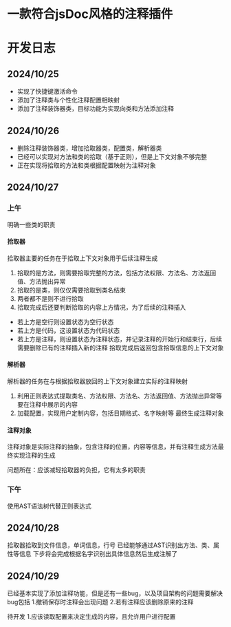 # 一款符合jsDoc风格的注释插件
# 开发日志
## 2024/10/25
- 实现了快捷键激活命令
- 添加了注释类与个性化注释配置相映射
- 添加了注释装饰器类，目标功能为实现向类和方法添加注释

## 2024/10/26

- 删除注释装饰器类，增加拾取器类，配置类，解析器类
- 已经可以实现对方法和类的拾取（基于正则），但是上下文对象不够完整
- 正在实现将拾取的方法和类根据配置映射为注释对象

## 2024/10/27

### 上午

明确一些类的职责

#### 拾取器
拾取器主要的任务在于拾取上下文对象用于后续注释生成
1. 拾取的是方法，则需要拾取完整的方法，包括方法权限、方法名、方法返回值、方法抛出异常
2. 拾取的是类，则仅仅需要拾取到类名结束
3. 两者都不是则不进行拾取
4. 拾取完成后还要判断拾取的内容上方情况，为了后续的注释插入
  - 若上方是空行则设置状态为空行状态
  - 若上方是代码，这设置状态为代码状态
  - 若上方是注释，则设置状态为注释状态，并记录注释的开始行和结束行，后续需要删除已有的注释插入新的注释
拾取完成后返回包含拾取信息的上下文对象

#### 解析器
解析器的任务在与根据拾取器放回的上下文对象建立实际的注释映射
1. 利用正则表达式提取类名、方法权限、方法名、方法返回值、方法抛出异常等要在注释中展示的内容
2. 加载配置，实现用户定制内容，包括日期格式、名字映射等
最终生成注释对象

#### 注释对象
注释对象是实际注释的抽象，包含注释的位置，内容等信息，并有注释生成方法最终实现注释的生成

问题所在：应该减轻拾取器的负担，它有太多的职责

### 下午

使用AST语法树代替正则表达式

## 2024/10/28
拾取器拾取到文件信息，单词信息，行号
已经能够通过AST识别出方法、类、属性等信息
下步将会完成根据名字识别出具体信息然后生成注解了

## 2024/10/29
已经基本实现了添加注释功能，但是还有一些bug，以及项目架构的问题需要解决
bug包括
1.撤销保存时注释会出现问题
2.若有注释应该删除原来的注释

待开发
1.应该读取配置来决定生成的内容，且允许用户进行配置